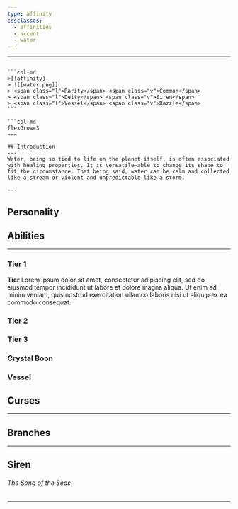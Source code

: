 ```yaml
---
type: affinity
cssclasses:
  - affinities
  - accent
  - water
---
```


---

````col

```col-md
>[!affinity]
> ![[water.png]]
> <span class="l">Rarity</span> <span class="v">Common</span>
> <span class="l">Deity</span> <span class="v">Siren</span>
> <span class="l">Vessel</span> <span class="v">Razzle</span>
```

```col-md
flexGrow=3
===

## Introduction
---
Water, being so tied to life on the planet itself, is often associated with healing properties. It is versatile—able to change its shape to fit the circumstance. That being said, water can be calm and collected like a stream or violent and unpredictable like a storm.

---
````

## Personality

## Abilities 
---

### Tier 1

**Tier**
Lorem ipsum dolor sit amet, consectetur adipiscing elit, sed do eiusmod tempor incididunt ut labore et dolore magna aliqua. Ut enim ad minim veniam, quis nostrud exercitation ullamco laboris nisi ut aliquip ex ea commodo consequat. 

### Tier 2


### Tier 3


### Crystal Boon


### Vessel


## Curses
---

## Branches
---

## Siren
######  The Song of the Seas
----
